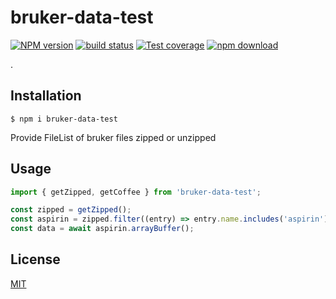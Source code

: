 # bruker-data-test

[![NPM version][npm-image]][npm-url]
[![build status][ci-image]][ci-url]
[![Test coverage][codecov-image]][codecov-url]
[![npm download][download-image]][download-url]

.

## Installation

`$ npm i bruker-data-test`

Provide FileList of bruker files zipped or unzipped

## Usage

```js
import { getZipped, getCoffee } from 'bruker-data-test';

const zipped = getZipped();
const aspirin = zipped.filter((entry) => entry.name.includes('aspirin'))[0];
const data = await aspirin.arrayBuffer();
```

## License

[MIT](./LICENSE)

[npm-image]: https://img.shields.io/npm/v/bruker-data-test.svg
[npm-url]: https://www.npmjs.com/package/bruker-data-test
[ci-image]: https://github.com/cheminfo/bruker-data-test/workflows/Node.js%20CI/badge.svg?branch=main
[ci-url]: https://github.com/cheminfo/bruker-data-test/actions?query=workflow%3A%22Node.js+CI%22
[codecov-image]: https://img.shields.io/codecov/c/github/cheminfo/bruker-data-test.svg
[codecov-url]: https://codecov.io/gh/cheminfo/bruker-data-test
[download-image]: https://img.shields.io/npm/dm/bruker-data-test.svg
[download-url]: https://www.npmjs.com/package/bruker-data-test
